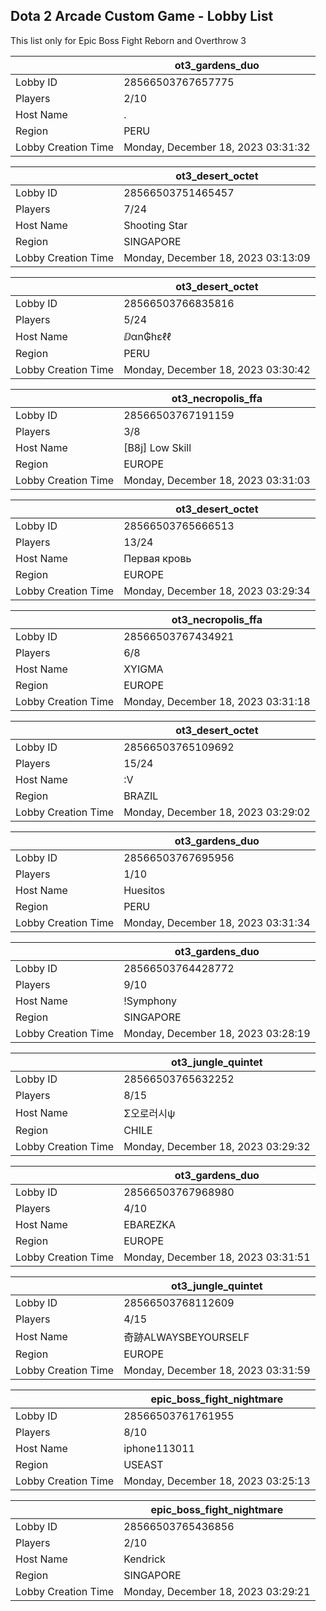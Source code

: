 ## Dota 2 Arcade Custom Game - Lobby List

This list only for Epic Boss Fight Reborn and Overthrow 3

|  | ot3_gardens_duo |
| ------ | ------ |
| Lobby ID | 28566503767657775 |
| Players | 2/10 |
| Host Name | . |
| Region | PERU |
| Lobby Creation Time | Monday, December 18, 2023 03:31:32 |


|  | ot3_desert_octet |
| ------ | ------ |
| Lobby ID | 28566503751465457 |
| Players | 7/24 |
| Host Name | Shooting Star |
| Region | SINGAPORE |
| Lobby Creation Time | Monday, December 18, 2023 03:13:09 |


|  | ot3_desert_octet |
| ------ | ------ |
| Lobby ID | 28566503766835816 |
| Players | 5/24 |
| Host Name | ⅅαn₲hɛℓℓ |
| Region | PERU |
| Lobby Creation Time | Monday, December 18, 2023 03:30:42 |


|  | ot3_necropolis_ffa |
| ------ | ------ |
| Lobby ID | 28566503767191159 |
| Players | 3/8 |
| Host Name | [B8j] Low Skill |
| Region | EUROPE |
| Lobby Creation Time | Monday, December 18, 2023 03:31:03 |


|  | ot3_desert_octet |
| ------ | ------ |
| Lobby ID | 28566503765666513 |
| Players | 13/24 |
| Host Name | Первая кровь |
| Region | EUROPE |
| Lobby Creation Time | Monday, December 18, 2023 03:29:34 |


|  | ot3_necropolis_ffa |
| ------ | ------ |
| Lobby ID | 28566503767434921 |
| Players | 6/8 |
| Host Name | XYIGMA |
| Region | EUROPE |
| Lobby Creation Time | Monday, December 18, 2023 03:31:18 |


|  | ot3_desert_octet |
| ------ | ------ |
| Lobby ID | 28566503765109692 |
| Players | 15/24 |
| Host Name | :V |
| Region | BRAZIL |
| Lobby Creation Time | Monday, December 18, 2023 03:29:02 |


|  | ot3_gardens_duo |
| ------ | ------ |
| Lobby ID | 28566503767695956 |
| Players | 1/10 |
| Host Name | Huesitos |
| Region | PERU |
| Lobby Creation Time | Monday, December 18, 2023 03:31:34 |


|  | ot3_gardens_duo |
| ------ | ------ |
| Lobby ID | 28566503764428772 |
| Players | 9/10 |
| Host Name | !Symphony |
| Region | SINGAPORE |
| Lobby Creation Time | Monday, December 18, 2023 03:28:19 |


|  | ot3_jungle_quintet |
| ------ | ------ |
| Lobby ID | 28566503765632252 |
| Players | 8/15 |
| Host Name | Σ오로러시ψ |
| Region | CHILE |
| Lobby Creation Time | Monday, December 18, 2023 03:29:32 |


|  | ot3_gardens_duo |
| ------ | ------ |
| Lobby ID | 28566503767968980 |
| Players | 4/10 |
| Host Name | EBAREZKA |
| Region | EUROPE |
| Lobby Creation Time | Monday, December 18, 2023 03:31:51 |


|  | ot3_jungle_quintet |
| ------ | ------ |
| Lobby ID | 28566503768112609 |
| Players | 4/15 |
| Host Name | 奇跡ALWAYSBEYOURSELF |
| Region | EUROPE |
| Lobby Creation Time | Monday, December 18, 2023 03:31:59 |


|  | epic_boss_fight_nightmare |
| ------ | ------ |
| Lobby ID | 28566503761761955 |
| Players | 8/10 |
| Host Name | iphone113011 |
| Region | USEAST |
| Lobby Creation Time | Monday, December 18, 2023 03:25:13 |


|  | epic_boss_fight_nightmare |
| ------ | ------ |
| Lobby ID | 28566503765436856 |
| Players | 2/10 |
| Host Name | Kendrick |
| Region | SINGAPORE |
| Lobby Creation Time | Monday, December 18, 2023 03:29:21 |


